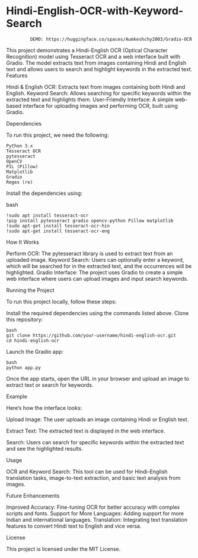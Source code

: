 # Hindi-English-OCR-with-Keyword-Search

             DEMO: https://huggingface.co/spaces/Aumkeshchy2003/Gradio-OCR

This project demonstrates a Hindi-English OCR (Optical Character Recognition) model using Tesseract OCR and a web interface built with Gradio. The model extracts text from images containing Hindi and English text and allows users to search and highlight keywords in the extracted text.
Features

   Hindi & English OCR: Extracts text from images containing both Hindi and English.
   Keyword Search: Allows searching for specific keywords within the extracted text and highlights 
   them.
   User-Friendly Interface: A simple web-based interface for uploading images and performing OCR, 
   built using Gradio.

Dependencies

To run this project, we need the following:

    Python 3.x
    Tesseract OCR
    pytesseract
    OpenCV
    PIL (Pillow)
    Matplotlib
    Gradio
    Regex (re)

Install the dependencies using:

   bash

    !sudo apt install tesseract-ocr
    !pip install pytesseract gradio opencv-python Pillow matplotlib
    !sudo apt-get install tesseract-ocr-hin
    !sudo apt-get install tesseract-ocr-eng
  
 How It Works

   Perform OCR: The pytesseract library is used to extract text from an uploaded image.
   Keyword Search: Users can optionally enter a keyword, which will be searched for in the 
   extracted text, and the occurrences will be highlighted.
   Gradio Interface: The project uses Gradio to create a simple web interface where users can 
   upload images and input search keywords.

Running the Project

To run this project locally, follow these steps:

 Install the required dependencies using the commands listed above.
 Clone this repository:

    bash
    git clone https://github.com/your-username/hindi-english-ocr.git
    cd hindi-english-ocr

Launch the Gradio app:

    bash
    python app.py

Once the app starts, open the URL in your browser and upload an image to extract text or search for keywords.

Example

Here’s how the interface looks:

  Upload Image: The user uploads an image containing Hindi or English text.
    
  Extract Text: The extracted text is displayed in the web interface.
   
  Search: Users can search for specific keywords within the extracted text and see the highlighted 
  results.

Usage

  OCR and Keyword Search: This tool can be used for Hindi-English translation tasks, image-to-text 
  extraction, and basic text analysis from images.

Future Enhancements

  Improved Accuracy: Fine-tuning OCR for better accuracy with complex scripts and fonts.
  Support for More Languages: Adding support for more Indian and international languages. 
  Translation: Integrating text translation features to convert Hindi text to English and vice 
  versa.

License

This project is licensed under the MIT License.
